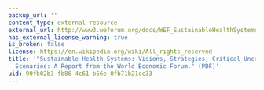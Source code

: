 ```yaml
---
backup_url: ''
content_type: external-resource
external_url: http://www3.weforum.org/docs/WEF_SustainableHealthSystems_Report_2013.pdf
has_external_license_warning: true
is_broken: false
license: https://en.wikipedia.org/wiki/All_rights_reserved
title: '"Sustainable Health Systems: Visions, Strategies, Critical Uncertainties and
  Scenarios: A Report from the World Economic Forum." (PDF)'
uid: 90fb02b3-fb86-4c61-b56e-0fb71b21cc33
---
```

